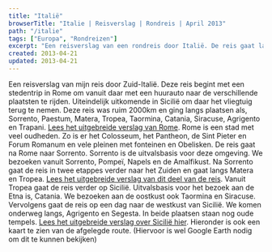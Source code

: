 ```yaml
---
title: "Italië"
browserTitle: "Italie | Reisverslag | Rondreis | April 2013"
path: "/italie"
tags: ["Europa", "Rondreizen"]
excerpt: "Een reisverslag van een rondreis door Italië. De reis gaat langs, Rome, Sorrento, Napels, Amalfikust, Matera, Tropea en door Sicilië in Siracusa en Trapani."
created: 2013-04-21
updated: 2013-04-21
---
```


Een reisverslag van mijn reis door Zuid-Italië. Deze reis begint met een stedentrip in Rome om vanuit daar met een huurauto naar de verschillende plaatsten te rijden. Uiteindelijk uitkomende in Sicilië om daar het vliegtuig terug te nemen. Deze reis was ruim 2000km en ging langs plaatsen als, Sorrento, Paestum, Matera, Tropea, Taormina, Catania, Siracuse, Agrigento en Trapani. [Lees het uitgebreide verslag van Rome](./rome "Reisverslag Rome"). Rome is een stad met veel oudheden. Zo is er het Colosseum, het Pantheon, de Sint Pieter en Forum Romanum en vele pleinen met fonteinen en Obelisken. De reis gaat na Rome naar Sorrento. Sorrento is de uitvalsbasis voor deze omgeving. We bezoeken vanuit Sorrento, Pompeï, Napels en de Amalfikust. Na Sorrento gaat de reis in twee etappes verder naar het Zuiden en gaat langs Matera en Tropea. [Lees het uitgebreide verslag van dit deel van de reis](./zuid-italie "Zuid-Italië"). Vanuit Tropea gaat de reis verder op Sicilië. Uitvalsbasis voor het bezoek aan de Etna is, Catania. We bezoeken aan de oostkust ook Taormina en Siracuse. Vervolgens gaat de reis op een dag naar de westkust van Sicilië. We komen onderweg langs, Agrigento en Segesta. In beide plaatsen staan nog oude tempels. [Lees het uitgebreide verslag over Sicilië hier](./sicilie "Sicilië"). Hieronder is ook een kaart te zien van de afgelegde route. (Hiervoor is wel Google Earth nodig om dit te kunnen bekijken)
